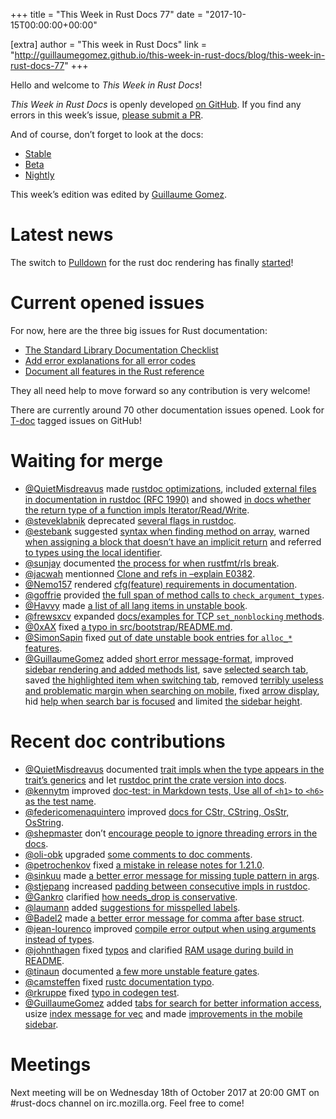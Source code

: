 +++
title = "This Week in Rust Docs 77"
date = "2017-10-15T00:00:00+00:00"

[extra]
author = "This week in Rust Docs"
link = "http://guillaumegomez.github.io/this-week-in-rust-docs/blog/this-week-in-rust-docs-77"
+++
<p>Hello and welcome to <em>This Week in Rust Docs</em>!</p>

<p><em>This Week in Rust Docs</em> is openly developed <a href="https://github.com/GuillaumeGomez/this-week-in-rust-docs">on GitHub</a>.
If you find any errors in this week’s issue, <a href="https://github.com/GuillaumeGomez/this-week-in-rust-docs/pulls">please submit a PR</a>.</p>

<p>And of course, don’t forget to look at the docs:</p>

<ul>
  <li><a href="https://doc.rust-lang.org/">Stable</a></li>
  <li><a href="https://doc.rust-lang.org/beta/">Beta</a></li>
  <li><a href="https://doc.rust-lang.org/nightly/">Nightly</a></li>
</ul>

<p>This week’s edition was edited by <a href="https://github.com/GuillaumeGomez">Guillaume Gomez</a>.</p>

<h1 id="latest-news">Latest news</h1>

<p>The switch to <a href="https://github.com/google/pulldown-cmark">Pulldown</a> for the rust doc rendering has finally <a href="https://github.com/rust-lang/rust/pull/41991">started</a>!</p>

<h1 id="current-opened-issues">Current opened issues</h1>

<p>For now, here are the three big issues for Rust documentation:</p>

<ul>
  <li><a href="https://github.com/rust-lang/rust/issues/29329">The Standard Library Documentation Checklist</a></li>
  <li><a href="https://github.com/rust-lang/rust/issues/32777">Add error explanations for all error codes</a></li>
  <li><a href="https://github.com/rust-lang-nursery/reference/issues/9">Document all features in the Rust reference</a></li>
</ul>

<p>They all need help to move forward so any contribution is very welcome!</p>

<p>There are currently around 70 other documentation issues opened. Look for <a href="https://github.com/rust-lang/rust/labels/T-doc">T-doc</a> tagged issues on GitHub!</p>

<h1 id="waiting-for-merge">Waiting for merge</h1>

<ul>
  <li><a href="https://github.com/QuietMisdreavus">@QuietMisdreavus</a> made <a href="https://github.com/rust-lang/rust/pull/44613">rustdoc optimizations</a>, included <a href="https://github.com/rust-lang/rust/pull/44781">external files in documentation in rustdoc (RFC 1990)</a> and showed <a href="https://github.com/rust-lang/rust/pull/45039">in docs whether the return type of a function impls Iterator/Read/Write</a>.</li>
  <li><a href="https://github.com/steveklabnik">@steveklabnik</a> deprecated <a href="https://github.com/rust-lang/rust/pull/44138">several flags in rustdoc</a>.</li>
  <li><a href="https://github.com/estebank">@estebank</a> suggested <a href="https://github.com/rust-lang/rust/pull/44970">syntax when finding method on array</a>, warned <a href="https://github.com/rust-lang/rust/pull/44881">when assigning a block that doesn’t have an implicit return</a> and referred <a href="https://github.com/rust-lang/rust/pull/44642">to types using the local identifier</a>.</li>
  <li><a href="https://github.com/sunjay">@sunjay</a> documented <a href="https://github.com/rust-lang/rust/pull/45098">the process for when rustfmt/rls break</a>.</li>
  <li><a href="https://github.com/jacwah">@jacwah</a> mentionned <a href="https://github.com/rust-lang/rust/pull/45082">Clone and refs in –explain E0382</a>.</li>
  <li><a href="https://github.com/Nemo157">@Nemo157</a> rendered <a href="https://github.com/rust-lang/rust/pull/44994">cfg(feature) requirements in documentation</a>.</li>
  <li><a href="https://github.com/goffrie">@goffrie</a> provided <a href="https://github.com/rust-lang/rust/pull/45123">the full span of method calls to <code class="highlighter-rouge">check_argument_types</code></a>.</li>
  <li><a href="https://github.com/Havvy">@Havvy</a> made <a href="https://github.com/rust-lang/rust/pull/45181">a list of all lang items in unstable book</a>.</li>
  <li><a href="https://github.com/frewsxcv">@frewsxcv</a> expanded <a href="https://github.com/rust-lang/rust/pull/45227">docs/examples for TCP <code class="highlighter-rouge">set_nonblocking</code> methods</a>.</li>
  <li><a href="https://github.com/0xAX">@0xAX</a> fixed <a href="https://github.com/rust-lang/rust/pull/45264">a typo in src/bootstrap/README.md</a>.</li>
  <li><a href="https://github.com/SimonSapin">@SimonSapin</a> fixed <a href="https://github.com/rust-lang/rust/pull/45217">out of date unstable book entries for <code class="highlighter-rouge">alloc_*</code> features</a>.</li>
  <li><a href="https://github.com/GuillaumeGomez">@GuillaumeGomez</a> added <a href="https://github.com/rust-lang/rust/pull/44636">short error message-format</a>, improved <a href="https://github.com/rust-lang/rust/pull/45187">sidebar rendering and added methods list</a>, save <a href="https://github.com/rust-lang/rust/pull/45281">selected search tab</a>, saved <a href="https://github.com/rust-lang/rust/pull/45288">the highlighted item when switching tab</a>, removed <a href="https://github.com/rust-lang/rust/pull/45280">terribly useless and problematic margin when searching on mobile</a>, fixed <a href="https://github.com/rust-lang/rust/pull/45289">arrow display</a>, hid <a href="https://github.com/rust-lang/rust/pull/45290">help when search bar is focused</a> and limited <a href="https://github.com/rust-lang/rust/pull/45212">the sidebar height</a>.</li>
</ul>

<h1 id="recent-doc-contributions">Recent doc contributions</h1>

<ul>
  <li><a href="https://github.com/QuietMisdreavus">@QuietMisdreavus</a> documented <a href="https://github.com/rust-lang/rust/pull/44969">trait impls when the type appears in the trait’s generics</a> and let <a href="https://github.com/rust-lang/rust/pull/44989">rustdoc print the crate version into docs</a>.</li>
  <li><a href="https://github.com/kennytm">@kennytm</a> improved <a href="https://github.com/rust-lang/rust/pull/44867">doc-test: in Markdown tests, Use all of <code class="highlighter-rouge">&lt;h1&gt;</code> to <code class="highlighter-rouge">&lt;h6&gt;</code> as the test name</a>.</li>
  <li><a href="https://github.com/federicomenaquintero">@federicomenaquintero</a> improved <a href="https://github.com/rust-lang/rust/pull/44855">docs for CStr, CString, OsStr, OsString</a>.</li>
  <li><a href="https://github.com/shepmaster">@shepmaster</a> don’t <a href="https://github.com/rust-lang/rust/pull/44962">encourage people to ignore threading errors in the docs</a>.</li>
  <li><a href="https://github.com/oli-obk">@oli-obk</a> upgraded <a href="https://github.com/rust-lang/rust/pull/45172">some comments to doc comments</a>.</li>
  <li><a href="https://github.com/petrochenkov">@petrochenkov</a> fixed <a href="https://github.com/rust-lang/rust/pull/45171">a mistake in release notes for 1.21.0</a>.</li>
  <li><a href="https://github.com/sinkuu">@sinkuu</a> made <a href="https://github.com/rust-lang/rust/pull/45069">a better error message for missing tuple pattern in args</a>.</li>
  <li><a href="https://github.com/stjepang">@stjepang</a> increased <a href="https://github.com/rust-lang/rust/pull/45245">padding between consecutive impls in rustdoc</a>.</li>
  <li><a href="https://github.com/Gankro">@Gankro</a> clarified <a href="https://github.com/rust-lang/rust/pull/45253">how needs_drop is conservative</a>.</li>
  <li><a href="https://github.com/laumann">@laumann</a> added <a href="https://github.com/rust-lang/rust/pull/45173">suggestions for misspelled labels</a>.</li>
  <li><a href="https://github.com/Badel2">@Badel2</a> made <a href="https://github.com/rust-lang/rust/pull/45178">a better error message for comma after base struct</a>.</li>
  <li><a href="https://github.com/jean-lourenco">@jean-lourenco</a> improved <a href="https://github.com/rust-lang/rust/pull/45122">compile error output when using arguments instead of types</a>.</li>
  <li><a href="https://github.com/johnthagen">@johnthagen</a> fixed <a href="https://github.com/rust-lang/rust/pull/45116">typos</a> and clarified <a href="https://github.com/rust-lang/rust/pull/45136">RAM usage during build in README</a>.</li>
  <li><a href="https://github.com/tinaun">@tinaun</a> documented <a href="https://github.com/rust-lang/rust/pull/45166">a few more unstable feature gates</a>.</li>
  <li><a href="https://github.com/camsteffen">@camsteffen</a> fixed <a href="https://github.com/rust-lang/rust/pull/45105">rustc documentation typo</a>.</li>
  <li><a href="https://github.com/rkruppe">@rkruppe</a> fixed <a href="https://github.com/rust-lang/rust/pull/45089">typo in codegen test</a>.</li>
  <li><a href="https://github.com/GuillaumeGomez">@GuillaumeGomez</a> added <a href="https://github.com/rust-lang/rust/pull/45055">tabs for search for better information access</a>, usize <a href="https://github.com/rust-lang/rust/pull/45133">index message for vec</a> and made <a href="https://github.com/rust-lang/rust/pull/45240">improvements in the mobile sidebar</a>.</li>
</ul>

<h1 id="meetings">Meetings</h1>

<p>Next meeting will be on Wednesday 18th of October 2017 at 20:00 GMT on #rust-docs channel on irc.mozilla.org. Feel free to come!</p>